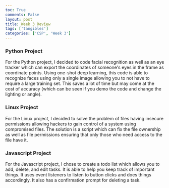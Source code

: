 ```yaml
---
toc: True
comments: False
layout: post
title: Week 3 Review
tags: ['tangibles']
categories: ['CSP', 'Week 3']
---
```


### Python Project

For the Python project, I decided to code facial recognition as well as an eye tracker which can export the coordinates of someone's eyes in the frame as coordinate points. Using one-shot deep learning, this code is able to recognize faces using only a single image allowing you to not have to require a large training set. This saves a lot of time but may come at the cost of accuracy (which can be seen if you demo the code and change the lighting or angle).

### Linux Project

For the Linux project, I decided to solve the problem of files having insecure permissions allowing hackers to gain control of a system using compromised files. The solution is a script which can fix the file ownership as well as file permissions ensuring that only those who need access to the file have it.

### Javascript Project

For the Javascript project, I chose to create a todo list which allows you to add, delete, and edit tasks. It is able to help you keep track of important things. It uses event listeners to listen to button clicks and does things accordingly. It also has a confirmation prompt for deleting a task. 

